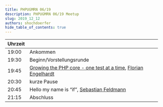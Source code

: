 ```yaml
---
title: PHPUGMRN 06/19
description: PHPUGMRN 06/19 Meetup
slug: 2019_12_12
authors: shochdoerfer
hide_table_of_contents: true
---
```


| Uhrzeit |                                                                                                                                                                                      | 
|---------|--------------------------------------------------------------------------------------------------------------------------------------------------------------------------------------|
| 19:00   | Ankommen                                                                                                                                                                             |
| 19:30   | Beginn/Vorstellungsrunde                                                                                                                                                             |
| 19:45   | [Growing the PHP core - one test at a time](https://speakerdeck.com/realflowcontrol/growing-the-php-core-one-test-at-a-time), [Florian Engelhardt](https://phpc.social/@flowcontrol) |
| 20:30   | kurze Pause                                                                                                                                                                          |
| 20:45   | Hello my name is “if”, [Sebastian Feldmann](https://twitter.com/movetodevnull/)                                                                                                      |
| 21:15   | Abschluss                                                                                                                                                                            |
